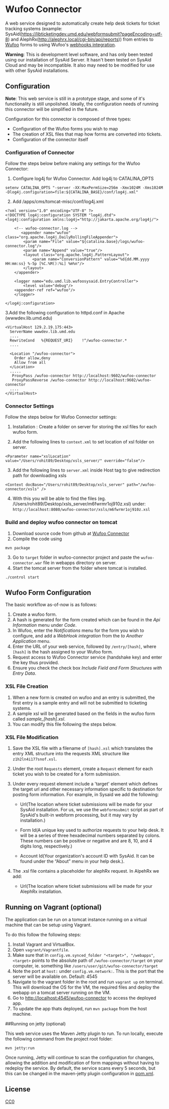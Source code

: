 Wufoo Connector
=========================

A web service designed to automatically create help desk tickets for ticket tracking systems (example: SysAid(https://libticketingdev.umd.edu/webformsubmit?pageEncoding=utf-8) and AlephRx(http://alephrx.local/cgi-bin/api/reports)) from entries to  [Wufoo](http://www.wufoo.com/) forms to using Wufoo's [webhooks integration](http://help.wufoo.com/articles/en_US/SurveyMonkeyArticleType/Webhooks).


**Warning**: This is development level software, and has only been tested using our installation of SysAid Server. It hasn't been tested on SysAid Cloud and may be incompatible. It also may need to be modified for use with other SysAid installations.



Configuration
-----------------
**Note**: This web service is still in a prototype stage, and some of it's functionality is still unpolished. Ideally, the configuration needs of running this connector will be simplified in the future. 

Configuration for this connector is composed of three types:

* Configuration of the Wufoo forms you wish to map
* The creation of XSL files that map how forms are converted into tickets.
* Configuration of the connector itself

### Configuration of Connector
Follow the steps below before making any settings for the Wufoo Connector:

1. Configure log4j for Wufoo Connector. Add log4j to CATALINA_OPTS
```
setenv CATALINA_OPTS "-server -XX:MaxPermSize=256m -Xmx1024M -Xms1024M -Dlog4j.configuration=file:${CATALINA_BASE}/conf/log4j.xml" 
```

2. Add /apps/cms/tomcat-misc/conf/log4j.xml

``` 
<?xml version="1.0" encoding="UTF-8" ?>
<!DOCTYPE log4j:configuration SYSTEM "log4j.dtd">
<log4j:configuration xmlns:log4j="http://jakarta.apache.org/log4j/">

    <!-- wufoo-connector.log -->
       <appender name="wufoo" class="org.apache.log4j.DailyRollingFileAppender">
        <param name="File" value="${catalina.base}/logs/wufoo-connector.log"/>
        <param name="Append" value="true"/>
        <layout class="org.apache.log4j.PatternLayout">
            <param name="ConversionPattern" value="%d{dd.MM.yyyy HH:mm:ss} %-5p [%C.%M():%L] %m%n"/>
        </layout>
    </appender>

    <logger name="edu.umd.lib.wufoosysaid.EntryController">
        <level value="debug"/>
	<appender-ref ref="wufoo"/>
    </logger>

</log4j:configuration>
```
3.Add the following configuration to httpd.conf in Apache (wwwdev.lib.umd.edu)

```
<VirtualHost 129.2.19.175:443>
  ServerName wwwdev.lib.umd.edu
  ....
  RewriteCond   %{REQUEST_URI}    !^/wufoo-connector.*
  ....

  <Location "/wufoo-connector">
    Order allow,deny
    Allow from all
  </Location>
  .....
   ProxyPass /wufoo-connector http://localhost:9602/wufoo-connector
   ProxyPassReverse /wufoo-connector http://localhost:9602/wufoo-connector
  ....
</VirtualHost>
``` 
### Connector Settings
Follow the steps below for Wufoo Connector settings:

1. Installation : Create a folder on server for storing the xsl files for each wufoo form.

2. Add the following lines to `context.xml` to set location of xsl folder on server.
```
<Parameter name="xslLocation" value="/Users/rohit89/Desktop/xsls_server/" override="false"/>
```

3. Add the following lines to `server.xml` inside Host tag to give redirection path for downloading xsls
```
<Context docBase="/Users/rohit89/Desktop/xsls_server" path="/wufoo-connector/xsls" />
```

4. With this you will be able to find the files (eg. /Users/rohit89/Desktop/xsls_server/m6fwrmr1oj910z.xsl) under:
`http://localhost:8080/wufoo-connector/xsls/m6fwrmr1oj910z.xsl`

### Build and deploy wufoo connector on tomcat

1. Download source code from github at [Wufoo Connector](https://github.com/umd-lib/wufoo-connector)
2. Compile the code using
```
mvn package
```

3. Go to `target` folder in wufoo-connector project and paste the `wufoo-connector.war` file in webapps directory on server.
4. Start the tomcat server from the folder where tomcat is installed.

```
./control start
```

## Wufoo Form Configuration


The basic workflow as-of-now is as follows:

1. Create a wufoo form. 
2. A hash is generated for the form created which can be found in the *Api Information* menu under *Code*.
3. In Wufoo, enter the *Notifications* menu for the form you wish to configure, and add a *WebHook integration* from the *to Another Application* menu.
3. Enter the URL of your web service, followed by `/entry/[hash]`, where `[hash]` is the hash assigned to your Wufoo form. 
4. Request access to Wufoo Connector service (handshake key) and enter the key thus provided.
5. Ensure you check the check box *Include Field and Form Structures with Entry Data*.

### XSL File Creation

1. When a new form is created on wufoo and an entry is submitted, the first entry is a sample entry and will not be submitted to ticketing systems. 
2. A sample xsl will be generated based on the fields in the wufoo form called *sample_[hash].xsl*.
3. You can modify this file following the steps below.  

### XSL File Modification
1. Save the XSL file with a filename of `[hash].xsl` which translates the entry XML structure into the requests XML structure like `z1h2ln4i177snof.xsl`.
2. Under the root `Requests` element, create a `Request` element for each ticket you wish to be created for a form submission.
3. Under every request element include a 'target' element which defines the target url and other necessary information specific to destination for posting form information.
For example, in Sysaid we add the following:

    * Url(The location where ticket submissions will be made for your SysAid installation. For us, we use the `webformsubmit` script as part of SysAid's built-in webform processing, but it may vary by installation.)

    * Form Id(A unique key used to authorize requests to your help desk. It will be a series of three hexadecimal numbers separated by colons. These numbers can be positive or negative and are 8, 10, and 4 digits long, respectively.)
    
    * Account Id(Your organization's account ID with SysAid. It can be found under the “About” menu in your help desk.).

4. The .xsl file contains a placeholder for alephRx request.
In AlpehRx we add:

   * Url(The location where ticket submissions will be made for your AlephRx installation. 



## Running on Vagrant (optional)
The application can be run on a tomcat instance running on a virtual machine that can be setup using Vagrant.

To do this follow the following steps:

1. Install Vagrant and VirtualBox.
2. Open `vagrant/Vagrantfile`.
3. Make sure that <target> in `config.vm.synced_folder "<target>", "/webapps"`, `<target>` points to the absolute path of `/wufoo-connector/target` on your computer, ie. something like `/users/user/git/wufoo-connector/target`
4. Note the port at `host:` under `config.vm.network:`. This is the port that the server will be available on. Default: 4545
5. Navigate to the vagrant folder in the root and run `vagrant up` on terminal. This will download the OS for the VM, the required files and deploy the webapp on a tomcat server running on the VM.
6. Go to [http://localhost:4545/wufoo-connector](http://localhost:4545/wufoo-connector) to access the deployed app.
7. To update the app thats deployed, run `mvn package` from the host machine.


##Running on jetty (optional)

This web service uses the Maven Jetty plugin to run. To run locally, execute the following command from the project root folder:
	
	mvn jetty:run
	
Once running, Jetty will continue to scan the configuration for changes, allowing the addition and modification of form mappings without having to redeploy the service. By default, the service scans every 5 seconds, but this can be changed in the maven-jetty plugin configuration in [pom.xml](pom.xml).



## License

[CC0](http://creativecommons.org/publicdomain/zero/1.0/)
